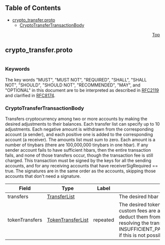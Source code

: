 ## Table of Contents

- [crypto_transfer.proto](#crypto_transfer-proto)
    - [CryptoTransferTransactionBody](#proto-CryptoTransferTransactionBody)
  



<a name="crypto_transfer-proto"></a>
<p align="right"><a href="#top">Top</a></p>

## crypto_transfer.proto
#

### Keywords
The key words "MUST", "MUST NOT", "REQUIRED", "SHALL", "SHALL NOT",
"SHOULD", "SHOULD NOT", "RECOMMENDED", "MAY", and "OPTIONAL" in this
document are to be interpreted as described in
[RFC2119](https://www.ietf.org/rfc/rfc2119) and clarified in
[RFC8174](https://www.ietf.org/rfc/rfc8174).


<a name="proto-CryptoTransferTransactionBody"></a>

### CryptoTransferTransactionBody
Transfers cryptocurrency among two or more accounts by making the desired adjustments to their
balances. Each transfer list can specify up to 10 adjustments. Each negative amount is withdrawn
from the corresponding account (a sender), and each positive one is added to the corresponding
account (a receiver). The amounts list must sum to zero. Each amount is a number of tinybars
(there are 100,000,000 tinybars in one hbar).  If any sender account fails to have sufficient
hbars, then the entire transaction fails, and none of those transfers occur, though the
transaction fee is still charged. This transaction must be signed by the keys for all the sending
accounts, and for any receiving accounts that have receiverSigRequired == true. The signatures
are in the same order as the accounts, skipping those accounts that don't need a signature.


| Field | Type | Label | Description |
| ----- | ---- | ----- | ----------- |
| transfers | [TransferList](#proto-TransferList) |  | The desired hbar balance adjustments |
| tokenTransfers | [TokenTransferList](#proto-TokenTransferList) | repeated | The desired token unit balance adjustments; if any custom fees are assessed, the ledger will try to deduct them from the payer of this CryptoTransfer, resolving the transaction to INSUFFICIENT_PAYER_BALANCE_FOR_CUSTOM_FEE if this is not possible |





 <!-- end messages -->

 <!-- end enums -->

 <!-- end HasExtensions -->

 <!-- end services -->


